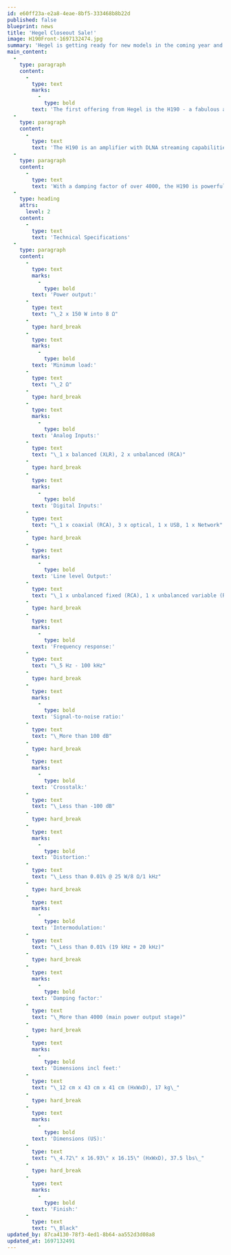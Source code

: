 ```yaml
---
id: e60ff23a-e2a8-4eae-8bf5-333468b8b22d
published: false
blueprint: news
title: 'Hegel Closeout Sale!'
image: H190Front-1697132474.jpg
summary: 'Hegel is getting ready for new models in the coming year and as such, they are offering a fantastic deal on some of the current models to make way for the next generation of products.'
main_content:
  -
    type: paragraph
    content:
      -
        type: text
        marks:
          -
            type: bold
        text: 'The first offering from Hegel is the H190 - a fabulous all-in-one integrated amplifier/DAC/streamer that normally sells for $3,900.00, but is being closed out at $2,800.00! Quantities are limited so act fast!'
  -
    type: paragraph
    content:
      -
        type: text
        text: 'The H190 is an amplifier with DLNA streaming capabilities that can play music from any streaming platform including AirPlay. With configurable inputs, a high-end DAC, and a front-facing headphone output you can enjoy the ease of use with ultimate sound quality. In anodized black aluminium with an OLED display, the H190 is beautiful enough to be the centerpiece in any system and powerful enough to drive almost any loudspeaker on the market.'
  -
    type: paragraph
    content:
      -
        type: text
        text: 'With a damping factor of over 4000, the H190 is powerful enough to drive almost any loudspeaker currently on the market, especially the big ones! Plug in your loudspeakers and start streaming music over AirPlay, or any other DLNA streamer, quickly and easily. The high-end DAC ensures precision decoding, providing the best foundation of sound for your entire set up. The 2x150 watt SoundEngine2 error canceling amplifier prevents distortion and preserves the details and dynamic range in the original music signal.'
  -
    type: heading
    attrs:
      level: 2
    content:
      -
        type: text
        text: 'Technical Specifications'
  -
    type: paragraph
    content:
      -
        type: text
        marks:
          -
            type: bold
        text: 'Power output:'
      -
        type: text
        text: "\_2 x 150 W into 8 Ω"
      -
        type: hard_break
      -
        type: text
        marks:
          -
            type: bold
        text: 'Minimum load:'
      -
        type: text
        text: "\_2 Ω"
      -
        type: hard_break
      -
        type: text
        marks:
          -
            type: bold
        text: 'Analog Inputs:'
      -
        type: text
        text: "\_1 x balanced (XLR), 2 x unbalanced (RCA)"
      -
        type: hard_break
      -
        type: text
        marks:
          -
            type: bold
        text: 'Digital Inputs:'
      -
        type: text
        text: "\_1 x coaxial (RCA), 3 x optical, 1 x USB, 1 x Network"
      -
        type: hard_break
      -
        type: text
        marks:
          -
            type: bold
        text: 'Line level Output:'
      -
        type: text
        text: "\_1 x unbalanced fixed (RCA), 1 x unbalanced variable (RCA)"
      -
        type: hard_break
      -
        type: text
        marks:
          -
            type: bold
        text: 'Frequency response:'
      -
        type: text
        text: "\_5 Hz - 100 kHz"
      -
        type: hard_break
      -
        type: text
        marks:
          -
            type: bold
        text: 'Signal-to-noise ratio:'
      -
        type: text
        text: "\_More than 100 dB"
      -
        type: hard_break
      -
        type: text
        marks:
          -
            type: bold
        text: 'Crosstalk:'
      -
        type: text
        text: "\_Less than -100 dB"
      -
        type: hard_break
      -
        type: text
        marks:
          -
            type: bold
        text: 'Distortion:'
      -
        type: text
        text: "\_Less than 0.01% @ 25 W/8 Ω/1 kHz"
      -
        type: hard_break
      -
        type: text
        marks:
          -
            type: bold
        text: 'Intermodulation:'
      -
        type: text
        text: "\_Less than 0.01% (19 kHz + 20 kHz)"
      -
        type: hard_break
      -
        type: text
        marks:
          -
            type: bold
        text: 'Damping factor:'
      -
        type: text
        text: "\_More than 4000 (main power output stage)"
      -
        type: hard_break
      -
        type: text
        marks:
          -
            type: bold
        text: 'Dimensions incl feet:'
      -
        type: text
        text: "\_12 cm x 43 cm x 41 cm (HxWxD), 17 kg\_"
      -
        type: hard_break
      -
        type: text
        marks:
          -
            type: bold
        text: 'Dimensions (US):'
      -
        type: text
        text: "\_4.72\" x 16.93\" x 16.15\" (HxWxD), 37.5 lbs\_"
      -
        type: hard_break
      -
        type: text
        marks:
          -
            type: bold
        text: 'Finish:'
      -
        type: text
        text: "\_Black"
updated_by: 87ca4130-78f3-4ed1-8b64-aa552d3d08a8
updated_at: 1697132491
---
```

